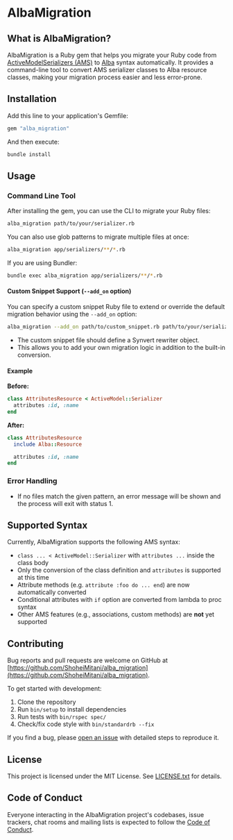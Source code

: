 # AlbaMigration

## What is AlbaMigration?
AlbaMigration is a Ruby gem that helps you migrate your Ruby code from [ActiveModelSerializers (AMS)](https://github.com/rails-api/active_model_serializers) to [Alba](https://github.com/okuramasafumi/alba) syntax automatically. It provides a command-line tool to convert AMS serializer classes to Alba resource classes, making your migration process easier and less error-prone.

## Installation

Add this line to your application's Gemfile:

```ruby
gem "alba_migration"
```

And then execute:

```bash
bundle install
```

## Usage

### Command Line Tool

After installing the gem, you can use the CLI to migrate your Ruby files:

```bash
alba_migration path/to/your/serializer.rb
```

You can also use glob patterns to migrate multiple files at once:

```bash
alba_migration app/serializers/**/*.rb
```

If you are using Bundler:

```bash
bundle exec alba_migration app/serializers/**/*.rb
```

#### Custom Snippet Support (`--add_on` option)

You can specify a custom snippet Ruby file to extend or override the default migration behavior using the `--add_on` option:

```bash
alba_migration --add_on path/to/custom_snippet.rb path/to/your/serializer.rb
```

- The custom snippet file should define a Synvert rewriter object.
- This allows you to add your own migration logic in addition to the built-in conversion.

#### Example

**Before:**
```ruby
class AttributesResource < ActiveModel::Serializer
  attributes :id, :name
end
```

**After:**
```ruby
class AttributesResource
  include Alba::Resource

  attributes :id, :name
end
```

### Error Handling
- If no files match the given pattern, an error message will be shown and the process will exit with status 1.

## Supported Syntax
Currently, AlbaMigration supports the following AMS syntax:
- `class ... < ActiveModel::Serializer` with `attributes ...` inside the class body
- Only the conversion of the class definition and `attributes` is supported at this time
- Attribute methods (e.g. `attribute :foo do ... end`) are now automatically converted
- Conditional attributes with `if` option are converted from lambda to proc syntax
- Other AMS features (e.g., associations, custom methods) are **not** yet supported

## Contributing

Bug reports and pull requests are welcome on GitHub at [https://github.com/ShoheiMitani/alba_migration](https://github.com/ShoheiMitani/alba_migration).

To get started with development:

1. Clone the repository
2. Run `bin/setup` to install dependencies
3. Run tests with `bin/rspec spec/`
4. Check/fix code style with `bin/standardrb --fix`

If you find a bug, please [open an issue](https://github.com/ShoheiMitani/alba_migration/issues) with detailed steps to reproduce it.

## License

This project is licensed under the MIT License. See [LICENSE.txt](LICENSE.txt) for details.

## Code of Conduct

Everyone interacting in the AlbaMigration project's codebases, issue trackers, chat rooms and mailing lists is expected to follow the [Code of Conduct](CODE_OF_CONDUCT.md).
